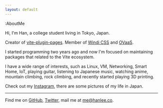 ```yaml
---
layout: default
---
```


:AboutMe

Hi, I'm Han, a college student living in Tokyo, Japan.

Creator of [vite-plugin-pages](https://github.com/hannoeru/vite-plugin-pages).
Member of [Windi CSS](https://windicss.org/) and [OVaaS](https://github.com/OVaaS).

I started programming two years ago and now I'm focused on maintaining packages that related to the Vite ecosystem.

I have a wide range of interests, such as Linux, VM, Networking, Smart Home, IoT, playing guitar, listening to Japanese music, watching anime, mountain climbing, rock climbing, and recently started playing 3D printing.

Check out my [Instagram](https://www.instagram.com/hanlee_noeru/), there are some pictures of my life in Japan.

***

Find me on [GitHub](https://github.com/hannoeru), [Twitter](https://www.twitter.com/hannoeru), mail me at [me@hanlee.co](mailto:me@hanlee.co).
